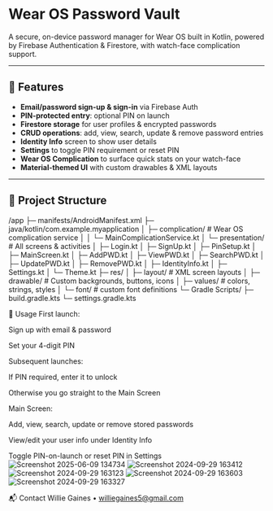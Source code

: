# Wear OS Password Vault

A secure, on-device password manager for Wear OS built in Kotlin, powered by Firebase Authentication & Firestore, with watch-face complication support.

---

## 🚀 Features

- **Email/password sign-up & sign-in** via Firebase Auth  
- **PIN-protected entry**: optional PIN on launch  
- **Firestore storage** for user profiles & encrypted passwords  
- **CRUD operations**: add, view, search, update & remove password entries  
- **Identity Info** screen to show user details  
- **Settings** to toggle PIN requirement or reset PIN  
- **Wear OS Complication** to surface quick stats on your watch-face  
- **Material-themed UI** with custom drawables & XML layouts  

---

## 📂 Project Structure

/app
├─ manifests/AndroidManifest.xml
├─ java/kotlin/com.example.myapplication
│ ├─ complication/ # Wear OS complication service
│ │ └─ MainComplicationService.kt
│ └─ presentation/ # All screens & activities
│ ├─ Login.kt
│ ├─ SignUp.kt
│ ├─ PinSetup.kt
│ ├─ MainScreen.kt
│ ├─ AddPWD.kt
│ ├─ ViewPWD.kt
│ ├─ SearchPWD.kt
│ ├─ UpdatePWD.kt
│ ├─ RemovePWD.kt
│ ├─ IdentityInfo.kt
│ ├─ Settings.kt
│ └─ Theme.kt
├─ res/
│ ├─ layout/ # XML screen layouts
│ ├─ drawable/ # Custom backgrounds, buttons, icons
│ ├─ values/ # colors, strings, styles
│ └─ font/ # custom font definitions
└─ Gradle Scripts/
├─ build.gradle.kts
└─ settings.gradle.kts

🧩 Usage
First launch:

Sign up with email & password

Set your 4-digit PIN

Subsequent launches:

If PIN required, enter it to unlock

Otherwise you go straight to the Main Screen

Main Screen:

Add, view, search, update or remove stored passwords

View/edit your user info under Identity Info

Toggle PIN-on-launch or reset PIN in Settings
![Screenshot 2025-06-09 134734](https://github.com/user-attachments/assets/5ce949ea-ae24-485e-8b99-e0be5983c4ca)
![Screenshot 2024-09-29 163412](https://github.com/user-attachments/assets/fa70e56a-e62c-406a-bcbe-0791c1036173)
![Screenshot 2024-09-29 163123](https://github.com/user-attachments/assets/95ff6fd1-b2f9-4425-8b0b-e17649bab6ae)
![Screenshot 2024-09-29 163603](https://github.com/user-attachments/assets/3ed5080f-1381-46ca-941b-d2a6dec16612)
![Screenshot 2024-09-29 163327](https://github.com/user-attachments/assets/53cf2200-d75e-4aa7-b820-82763ee8b1e6)


📬 Contact
Willie Gaines • williegaines5@gmail.com

